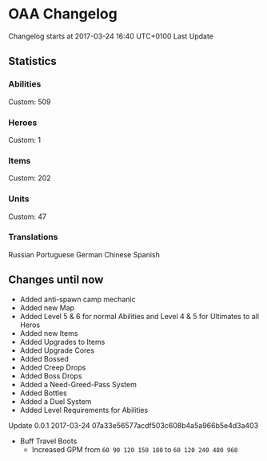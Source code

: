 # OAA Changelog
Changelog starts at 2017-03-24 16:40 UTC+0100
Last Update 

## Statistics
### Abilities
Custom: 509
### Heroes
Custom: 1
### Items
Custom: 202
### Units
Custom: 47
### Translations
Russian
Portuguese
German
Chinese
Spanish
## Changes until now
* Added anti-spawn camp mechanic
* Added new Map
* Added Level 5 & 6 for normal Abilities and Level 4 & 5 for Ultimates to all Heros
* Added new Items
* Added Upgrades to Items
* Added Upgrade Cores
* Added Bossed
* Added Creep Drops
* Added Boss Drops
* Added a Need-Greed-Pass System
* Added Bottles
* Added a Duel System
* Added Level Requirements for Abilities

Update 0.0.1 2017-03-24 07a33e56577acdf503c608b4a5a966b5e4d3a403
* Buff Travel Boots
  * Increased GPM from `60 90 120 150 180` to `60 120 240 480 960`
